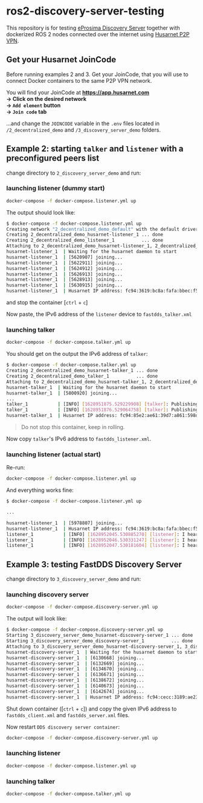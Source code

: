 # ros2-discovery-server-testing

This repository is for testing [eProsima Discovery Server](https://www.eprosima.com/index.php/resources-all/scalability/discovery-server-an-enhanced-discovery-paradigm-for-dds-ecosystems) together with dockerized ROS 2 nodes connected over the internet using [Husarnet P2P VPN](https://husarnet.com/).

## Get your Husarnet JoinCode

Before running examples 2 and 3. Get your JoinCode, that you will use to connect Docker containers to the same P2P VPN network.

You will find your JoinCode at **https://app.husarnet.com  
 -> Click on the desired network  
 -> `Add element` button  
 -> `Join code` tab**

…and change the `JOINCODE` variable in the `.env` files located in `/2_decentralized_demo` and `/3_discovery_server_demo` folders.

## Example 2: starting `talker` and `listener` with a preconfigured peers list

change directory to `2_discovery_server_demo` and run:

### launching listener (dummy start)

```bash
docker-compose -f docker-compose.listener.yml up
```

The output should look like:

```bash
$ docker-compose -f docker-compose.listener.yml up
Creating network "2_decentralized_demo_default" with the default driver
Creating 2_decentralized_demo_husarnet-listener_1 ... done
Creating 2_decentralized_demo_listener_1          ... done
Attaching to 2_decentralized_demo_husarnet-listener_1, 2_decentralized_demo_listener_1
husarnet-listener_1  | Waiting for the husarnet daemon to start
husarnet-listener_1  | [5620907] joining...
husarnet-listener_1  | [5622911] joining...
husarnet-listener_1  | [5624912] joining...
husarnet-listener_1  | [5626913] joining...
husarnet-listener_1  | [5628913] joining...
husarnet-listener_1  | [5630915] joining...
husarnet-listener_1  | Husarnet IP address: fc94:3619:bc8a:fafa:bbec:f5fd:e803:9901
```

and stop the container [`ctrl` + `c`]

Now paste, the IPv6 address of the `listener` device to `fastdds_talker.xml`

### launching talker

```bash
docker-compose -f docker-compose.talker.yml up
```

You should get on the output the IPv6 address of `talker`:

```bash
$ docker-compose -f docker-compose.talker.yml up
Creating 2_decentralized_demo_husarnet-talker_1 ... done
Creating 2_decentralized_demo_talker_1          ... done
Attaching to 2_decentralized_demo_husarnet-talker_1, 2_decentralized_demo_talker_1
husarnet-talker_1  | Waiting for the husarnet daemon to start
husarnet-talker_1  | [5800920] joining...
...
talker_1           | [INFO] [1628951875.529229908] [talker]: Publishing: 'Hello World: 11'
talker_1           | [INFO] [1628951876.529064758] [talker]: Publishing: 'Hello World: 12'
husarnet-talker_1  | Husarnet IP address: fc94:85e2:ae61:39d7:a861:598d:166b:b7de
```

> Do not stop this container, keep in rolling.

Now copy `talker`'s IPv6 address to `fastdds_listener.xml`.

### launching listener (actual start)

Re-run:

```bash
docker-compose -f docker-compose.listener.yml up
```

And everything works fine:

```bash
$ docker-compose -f docker-compose.listener.yml up

...

husarnet-listener_1  | [5978807] joining...
husarnet-listener_1  | Husarnet IP address: fc94:3619:bc8a:fafa:bbec:f5fd:e803:9901
listener_1           | [INFO] [1628952045.530885270] [listener]: I heard: [Hello World: 181]
listener_1           | [INFO] [1628952046.530331247] [listener]: I heard: [Hello World: 182]
listener_1           | [INFO] [1628952047.530181604] [listener]: I heard: [Hello World: 183]
```

## Example 3: testing FastDDS Discovery Server

change directory to `3_discovery_server_demo` and run:

### launching discovery server

```bash
docker-compose -f docker-compose.discovery-server.yml up
```

The output will look like:

```bash
$ docker-compose -f docker-compose.discovery-server.yml up
Starting 3_discovery_server_demo_husarnet-discovery-server_1 ... done
Starting 3_discovery_server_demo_discovery-server_1          ... done
Attaching to 3_discovery_server_demo_husarnet-discovery-server_1, 3_discovery_server_demo_discovery-server_1
husarnet-discovery-server_1  | Waiting for the husarnet daemon to start
husarnet-discovery-server_1  | [6130668] joining...
husarnet-discovery-server_1  | [6132669] joining...
husarnet-discovery-server_1  | [6134670] joining...
husarnet-discovery-server_1  | [6136671] joining...
husarnet-discovery-server_1  | [6138672] joining...
husarnet-discovery-server_1  | [6140673] joining...
husarnet-discovery-server_1  | [6142674] joining...
husarnet-discovery-server_1  | Husarnet IP address: fc94:cecc:3189:ae23:cc06:7b07:50fe:e0e9
```

Shut down container ([`ctrl` + `c`]) and copy the given IPv6 address to `fastdds_client.xml` and `fastdds_server.xml` files.

Now restart `DDS discovery server container`:

```bash
docker-compose -f docker-compose.discovery-server.yml up
```

### launching listener

```bash
docker-compose -f docker-compose.listener.yml up
```

### launching talker

```bash
docker-compose -f docker-compose.talker.yml up
```
